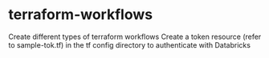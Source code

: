 # terraform-workflows
Create different types of terraform workflows
Create a token resource (refer to sample-tok.tf) in the tf config directory to authenticate with Databricks

